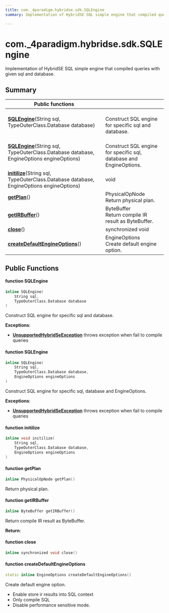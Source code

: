 ```yaml
---
title: com._4paradigm.hybridse.sdk.SQLEngine
summary: Implementation of HybridSE SQL simple engine that compiled queries with given sql and database. 

---
```

# com._4paradigm.hybridse.sdk.SQLEngine



Implementation of HybridSE SQL simple engine that compiled queries with given sql and database. 
## Summary


|  Public functions|            |
| -------------- | -------------- |
|**[SQLEngine](/hybridse/usage/api/java/Classes/classcom_1_1__4paradigm_1_1hybridse_1_1sdk_1_1_s_q_l_engine.md#function-sqlengine)**(String sql, TypeOuterClass.Database database)| <br>Construct SQL engine for specific sql and database.  |
|**[SQLEngine](/hybridse/usage/api/java/Classes/classcom_1_1__4paradigm_1_1hybridse_1_1sdk_1_1_s_q_l_engine.md#function-sqlengine)**(String sql, TypeOuterClass.Database database, EngineOptions engineOptions)| <br>Construct SQL engine for specific sql, database and EngineOptions.  |
|**[initilize](/hybridse/usage/api/java/Classes/classcom_1_1__4paradigm_1_1hybridse_1_1sdk_1_1_s_q_l_engine.md#function-initilize)**(String sql, TypeOuterClass.Database database, EngineOptions engineOptions)| void  |
|**[getPlan](/hybridse/usage/api/java/Classes/classcom_1_1__4paradigm_1_1hybridse_1_1sdk_1_1_s_q_l_engine.md#function-getplan)**()| PhysicalOpNode <br>Return physical plan.  |
|**[getIRBuffer](/hybridse/usage/api/java/Classes/classcom_1_1__4paradigm_1_1hybridse_1_1sdk_1_1_s_q_l_engine.md#function-getirbuffer)**()| ByteBuffer <br>Return compile IR result as ByteBuffer.  |
|**[close](/hybridse/usage/api/java/Classes/classcom_1_1__4paradigm_1_1hybridse_1_1sdk_1_1_s_q_l_engine.md#function-close)**()| synchronized void  |
|**[createDefaultEngineOptions](/hybridse/usage/api/java/Classes/classcom_1_1__4paradigm_1_1hybridse_1_1sdk_1_1_s_q_l_engine.md#function-createdefaultengineoptions)**()| EngineOptions <br>Create default engine option.  |

## Public Functions

#### function SQLEngine

```cpp
inline SQLEngine(
    String sql,
    TypeOuterClass.Database database
)
```

Construct SQL engine for specific sql and database. 

**Exceptions**: 

  * **[UnsupportedHybridSeException](/hybridse/usage/api/java/Classes/classcom_1_1__4paradigm_1_1hybridse_1_1sdk_1_1_unsupported_hybrid_se_exception.md)** throws exception when fail to compile queries 


#### function SQLEngine

```cpp
inline SQLEngine(
    String sql,
    TypeOuterClass.Database database,
    EngineOptions engineOptions
)
```

Construct SQL engine for specific sql, database and EngineOptions. 

**Exceptions**: 

  * **[UnsupportedHybridSeException](/hybridse/usage/api/java/Classes/classcom_1_1__4paradigm_1_1hybridse_1_1sdk_1_1_unsupported_hybrid_se_exception.md)** throws exception when fail to compile queries 


#### function initilize

```cpp
inline void initilize(
    String sql,
    TypeOuterClass.Database database,
    EngineOptions engineOptions
)
```


#### function getPlan

```cpp
inline PhysicalOpNode getPlan()
```

Return physical plan. 

#### function getIRBuffer

```cpp
inline ByteBuffer getIRBuffer()
```

Return compile IR result as ByteBuffer. 

**Return**: 

#### function close

```cpp
inline synchronized void close()
```


#### function createDefaultEngineOptions

```cpp
static inline EngineOptions createDefaultEngineOptions()
```

Create default engine option. 



* Enable store ir results into SQL context
* Only compile SQL
* Disable performance sensitive mode. 

